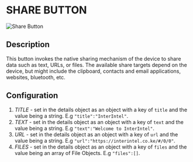 # SHARE BUTTON

![Share Button](https://i.postimg.cc/Jz6F62dS/sharebtn.png)

## Description

This button invokes the native sharing mechanism of the device to share data such as text, URLs, or files. The available share targets depend on the device, but might include the clipboard, contacts and email applications, websites, bluetooth, etc.

## Configuration

1. *TITLE* - set in the details object as an object with a key of `title` and the value being a string. E.g `"title":"InterIntel"`.
2. *TEXT* - set in the details object as an object with a key of `text` and the value being a string. E.g `"text":"Welcome to InterIntel"`.
3. *URL* - set in the details object as an object with a key of `url` and the value being a string. E.g `"url":"https://interintel.co.ke/#/0/0"`.
4. *FILES* - set in the details object as an object with a key of `files` and the value being an array of File Objects. E.g `"files":[]`.
